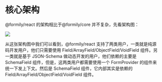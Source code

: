 # 核心架构

@formily/react 的架构相比于@formily/core 并不复杂，先看架构图：

![](https://img.alicdn.com/imgextra/i1/O1CN013jbRfk1l5n6N7jYH8_!!6000000004768-55-tps-2200-1637.svg)

从这张架构图中我们可以看到，@formily/react 支持了两类用户，一类就是纯源码开发用户，他们只需要使用 Field/ArrayField/ObjectField/VoidField 组件。另一类就是基于 JSON-Schema 做动态开发的用户，他们依赖的主要是 SchemaField 组件，但是，这两类用户都需要使用一个 FormProvider 的组件来统一下发上下文。然后是 SchemaField 组件，它内部其实是依赖的 Field/ArrayField/ObjectField/VoidField 组件。
